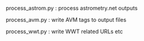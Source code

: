 process_astrom.py  : process astrometry.net outputs

process_avm.py     : write AVM tags to output files

process_wwt.py     : write WWT related URLs etc

